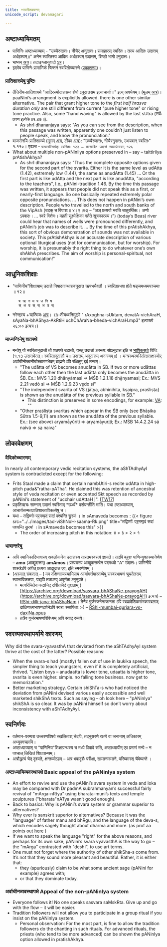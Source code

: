 ```yaml
---
title: +स्वरितवचनम्
unicode_script: devanagari

---
```


## अष्टाध्यायिमतम्
- पाणिनिः अष्टाध्याय्याम् \- "उच्चैरुदात्तः। नीचैर् अनुदात्तः। समाहारस् स्वरितः। तस्य आदितः उदात्तम् अर्धह्रस्वम्॥" अनेन स्वरितस्य आदितः अर्धह्रस्वम् उदात्तम्, शिष्टो भागो ऽनुदात्तः।
- भाष्यम् [अत्र](https://archive.org/stream/Vyakarana/Mahabhashya_II#page/n31/mode/2up)। तदाङ्ग्लानुवादो [ऽत्र](https://archive.org/stream/LecturesOnPatanjalisVyakaranaMahabhashya4/LecturesOnPatanjalisMahabhashya4#page/n63/mode/2up)।
- इदमेव पाणिनेः प्रामाणिकं चिन्तनं स्वरितोच्चारणे ([प्रकाशनम्](https://agnimaan.wordpress.com/2015/04/12/%E0%A4%B8%E0%A5%8D%E0%A4%B5%E0%A4%B0%E0%A4%BF%E0%A4%A4%E0%A5%8B%E0%A4%9A%E0%A5%8D%E0%A4%9A%E0%A4%BE%E0%A4%B0%E0%A4%A3%E0%A5%87-%E0%A4%BD%E0%A4%B7%E0%A5%8D%E0%A4%9F%E0%A4%BE%E0%A4%A7%E0%A5%8D%E0%A4%AF/))।

### प्रातिशाख्येषु पुष्टिः
- तैत्तिरीय-प्रातिशाख्ये "आदिरस्योदात्तसमः शेषो ऽनुदात्तसम इत्याचार्याः॥" इत्य् अवधेयम्। (मूलम् [अत्र](http://bangla.name/citi/taittiriya/tait_dev.htm))। paaNini’s arrangment is explicitly allowed. there is one other similar alternative. The pair that grant higher tone to the *first half hrasva duration only* are still different from current "pure higher tone" or rising tone practice. Also, some "hand waving" is allowed by the last sUtra (सर्वः प्रवण इत्येके॥१.४७॥).
  - As shrI dhananjaya says: "As you can see from the description, when this passage was written, apparently one couldn’t just listen to people speak, and know the pronunciation."
- वाजसेनयि-प्रातिशाख्ये (मूलम् [अत्र](http://peterffreund.com/Vedic_Literature/shukl_yajur_veda_pratishakhya.htm), टीका [अत्र](https://archive.org/details/in.ernet.dli.2015.513471)): "उच्चैरुदात्तः, नीचैरनुदात्तः, उभयवान् स्वरितः" १.११०। एवञ्च - `चत्वारस्तिर्यक् स्वरिताः १२२ … तस्यादित उदात्तं स्वरार्धमात्रम् १२६`
- What about multiple non-pANiniiya options preserved in – say – taittiriiya prAtishAkhya?
    - As shrI dhananjaya says: "Thus the complete opposite options given for the second part of the svarita. Either it is the same level as udAtta (1.42), extremely low (1.44), the same as anudAtta (1.45) … Or the first part is like udAtta and the next part is like anudAtta, "according to the teachers", I.e., pANini-tradition 1.46. By the time this passage was written, it appears that people did not speak this as a first, or nearly-first language. So one basically repeated extremely polar opposite pronunciations. … This does not happen in pANini’s own description. People who travelled to the north and south banks of the VipAsh (उदक् च विपाशः॥ ४।२।७३ – "अञ् प्रत्ययो भवति चातुरर्थिकः। अणो ऽपवादः। … स्वरे विशेषः। महती सूक्ष्मेक्षिका वर्तते सूत्रकारस्य।") (today’s Beas) river could hear that names of wells were pronounced differently, and pANini’s job was to describe it. … By the time of this prAtishAkhya, this sort of obvious demonstration of sounds was not available in society. This prAtishAkhya is an accurate description of various optional liturgical uses (not for communication, but for worship). For worship, it is presumably the right thing to do whatever one’s own shAkhA prescribes. The aim of worship is personal-spiritual, not communication!"

## आधुनिकशिक्षाः
- "पाणिनीय"शिक्षायाम्  उदात्ते निषादगान्धारावनुदात्त ऋषभधैवतौ । स्वरितप्रभवा ह्येते षड्जमध्यमपञ्चमाः ॥ १२॥

```
      ष ऋ ग म प ध नि ष
      स् अ उ स् स् अ उ स्
```

- नरेन्द्रस्य +ऋत्विजः [अत्र](https://archive.org/details/udakashAnti-vidhi-mantra-bhAShya-parichayaH)।  (३-तीयध्वनिमुद्रणे " rAxoghna-sUktam, devatA-vichAraH, sAyaNa-bhAShya-AkRtiH uchChAraNa-bheda-vichAraH.mp3" इत्याख्ये २६:०० इत्यत्र।)

### माध्यन्दिनेषु शतपथे
- मन्त्रेषु यौ स्वरितानुदात्तौ तौ शतपथे उदात्तौ, यस्तु उदात्तो ऽनन्त्यः सोऽनुदात्त इति च [भाषिकसूत्रे](https://sa.wikisource.org/wiki/%E0%A4%AD%E0%A4%BE%E0%A4%B7%E0%A4%BF%E0%A4%95%E0%A4%B8%E0%A5%82%E0%A4%A4%E0%A5%8D%E0%A4%B0%E0%A4%BE%E0%A4%A3%E0%A4%BF) विधिः (१.१३ उदात्तमेतत्। स्वरितानुदात्तौ च॥ उदात्तम् अनुदात्तम् अनन्त्यम्॥) । मन्त्रस्थस्वरितोदात्ताक्षरयोर् अर्वाचीनोच्चनीचोच्चारणभेदम् ब्राह्मणे ऽपि रक्षितुम् इदं तन्त्रम्।
  - "The udātta of VS becomes anudātta in ŚB. If two or more udāttas follow each other then  the last udātta only becomes the anudātta in ŚB. Ex.: MVS 1.20 dhānyàmasi => MŚB 1.2.1.18 dhā̱nyamasi; Ex.: MVS 2.21 vedò si => MŚB 1.2.9.23 ve̱do si"
  - "The independent svarita of VS {jātya, abhinihita, kṣaipra, praśliṣṭa} is shown as the anudātta of the previous syllable in ŚB."
    - This distinction is preserved in some encodings, for example: [VA](http://vedavid.org/accent.html): ""
  - "Other praśliṣṭa svaritas which appear in the ŚB only (see Bhāṣika Sūtra 1.5-9,11) are shown as the anudātta of the previous syllable. Ex.: (see above) aryamā̀yúríti  => arya̱māyuri̱ti; Ex.: MŚB 14.4.2.24 sá naìvá => sa̱ naiva̱"

## लोकावेक्षणम्
### वैदिकोच्चारणम्
In nearly all contemporary vedic recitation systems, the aShTAdhyAyI system is contradicted except for the following:

- Frits Staal made a claim that certain nambUtiri-s recite udAtta in high-pitch pada&"ratha-pATha". He claimed this was retention of ancestral style of veda recitation or even accented Skt speech as recorded by pANini’s statement of "ucchair udAttaH |". \[[TW17](https://twitter.com/blog_supplement/status/818991564290719744)\]
- प्रकृतिऋचः साम्नाम् उदात्तं स्वरिताद् \*ऊर्ध्वं\* दर्शयन्तीति भाति। यथा ऽष्टाध्याय्याम्, आचार्यसम्मतप्रातिशाख्यविकल्पेषु च।
- यथा – तद्विष्णोः॑ पर॒मम्प॒दं सदा॑ पश्यन्ति सू॒रयः॑ । in sAmaveda becomes :
    {{< figure src="../../images/tad-viShNoH-saama-Rk.png" title="तद्विष्णोः॑ पर॒मम्प॒दं सदा॑ पश्यन्ति सू॒रयः॑ । in sAmaveda becomes this" >}}  
    - The order of increasing pitch in this notation:  ४ > ३ > २ > १

### भाषान्तरेषु
- अपि स्पानिकादिभाषास्व् अवलोकनेन उदात्तस्य तारतमस्वरत्वं ज्ञायते। तदपि बहुशः पाणिन्युक्तस्थानेष्वेव – **amo** (आद्युदात्तम्) **amAmos**। प्रत्ययस्य आद्युदात्तत्वेन पदमध्यो "A" उदात्तः। पाणिनीये शास्त्रेऽपि अपित् प्रत्यय आद्युदात्त एव, इति स्मरणीयम् ।
- \[[अस्मात्](https://groups.google.com/forum/#!topic/bvparishat/hCsuyr1TBYA) संवादात् – \] मम दक्षिणात्यस्याभिप्राय आर्यावर्त्तवास्तव्येषु सस्वरभाषणं श्रूयतेतराम् स्वाभाविकतया, यद्यपि तत्राऽप्य् अपूर्णता ऽनुभूयते।
    - मत्परिचितेन कदाचिद् दर्शितमिदं गृह्यताम् ( [https://archive.org/download/sasvara-bhAShaNe-prayogAH](https://archive.org/download/sasvara-bhAShaNe-prayogAH) इत्यत्र) –[RShi-dilli-jana-bhAShaNam](https://archive.org/download/sasvara-bhAShaNe-prayogAH/RShi-dilli-jana-bhAShaNa-darshanam.opus)। तेनैव गुर्जरजनेनाजानता ऽपि स्वप्रादेशिकसंस्कारबलाद् दाक्षिणात्यभाषणदर्शनेऽपि स्वराः स्थापिताः :-) – [RShi-mumbai-gurjara-vs-daxiNa.opus](https://archive.org/download/sasvara-bhAShaNe-prayogAH/RShi-mumbai-gurjara-vs-daxiNa.opus)
    - तत्रैव गुर्जरभाषणविविध्यम् अपि स्याद् रुचये।

## स्वरव्यवस्थापर्याये कारणम्
Why did the svara-vyavasthA that deviated from the aShTAdhyAyI system thrive at the cost of the latter? Possible reasons:
- When the svara-s had (mostly) fallen out of use in laukika speech, the simpler thing to teach youngsters, even if it is completely artificial, thrived. "Listen boys – anudaatta is lower tone, udaatta is higher tone, svarita is even higher. simple. no falling tone business. now get to memorization."
- Better marketing strategy. Certain shiShTa-s who had noticed the deviation from pANini devised various easily accessible and well marketed shikShA texts. Such as saying – oh look here – "pANinIya" shikShA is so clear. It was by pANini himself so don’t worry about inconsistency with aShTAdhyAyI.

## स्वनिर्णयः
- वर्तमान-परम्परा उच्चरणविषये स्खलिताश् चेदपि, तदनुसरणे रक्षणे वा जनानाम् अधिकारम् अभ्युपगच्छामि।
- अष्टाध्याय्याश् च "पाणिनिय"शिक्षाग्रन्थस्य च मध्ये विवादे सति, अष्टाध्यायीम् एव प्रमाणं मन्ये – न पश्चाल् लिखितं शिक्षाग्रन्थम्।
- अत्रौद्धत्यं चेद् दृश्यते, क्षन्तव्योऽहम् – अत्र भवादृशैः परीक्षा, खण्डनमण्डने, परिष्कारश् चैवेष्यन्ते ।

### अष्टाध्यायिव्यवस्थापक्षे Basic appeal of the pANinIya system

- An effort to revive and use the pANini’s svara system in veda and loka may be compared with Dr padmA subrahmanyan’s successful fairly revival of "mArga-nRtya" using bharata-muni’s texts and temple sculptures ("bharata"nATya wasn’t good enough).
- Back to basics: Why is pANini’s svara system or grammar superior to alternatives?
- Why ever is sanskrit superior to alternatives? Because it was the "language" of father manu and bhRgu, and the language of the deva-s, which encodes sagely thought about dharma and more. (as prof aa points out [here](https://agnimaan.wordpress.com/2016/05/19/%e0%a4%95%e0%a5%81%e0%a4%a4%e0%a4%83-%e0%a4%b8%e0%a4%82%e0%a4%b8%e0%a5%8d%e0%a4%95%e0%a5%83%e0%a4%a4%e0%a4%b8%e0%a5%8d%e0%a4%af-%e0%a4%aa%e0%a5%8d%e0%a4%b0%e0%a4%ad%e0%a5%81%e0%a4%a4%e0%a5%8d%e0%a4%b5/) )
- If we want to speak the language "right" for the above reasons, and perhaps for its own sake, pANini’s svara vyavasthA is the way to go – the "mArga" contrasted with "deshI", to use art terms.
- One must not forget where the authority of other shikSha-s come from. It’s not that they sound more pleasant and beautiful. Rather, it is either that:
    - they (spuriously) claim to be what some ancient sage (pANini for example) agrees with;
    - or that they dominate today.

### अर्वाचीनव्यवस्थापक्षे Appeal of the non-pANinIya system

- Everyone follows it! No one speaks sasvara saMskRta. Give up and go with the flow – it will be easier.
- Tradition followers will not allow you to participate in a group ritual if you insist on the pANinIya system.
    - Personal observation: For the most part, is fine to allow the tradition followers do the chanting in such rituals. For advanced rituals, the priests (who tend to be more advanced) can be shown the pANinIya option allowed in pratishAkhya.
